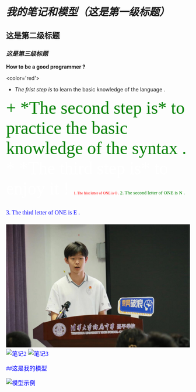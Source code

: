 # *我的笔记和模型（这是第一级标题）*

## **这是第二级标题**

### ___这是第三级标题___

**How to be a good programmer ?**

<color='red'>
- *The frist step is* to learn the basic knowledge of the language .
</color>

<font face='隶书' color='green' SIZE='10'>
+ *The second step is* to practice the basic knowledge of the syntax .
<font face='Times New Roman' color='white' SIZE='15'>
* *The third step is* to enjoy it !

<font face='Times New Roman' color='red' SIZE='1'>
1. The frist letter of ONE is O .

<font face='Times New Roman' color='green' SIZE='2'>
2. The second letter of ONE is N .

<font face='Times New Roman' color='blue' SIZE='3'>
3. The third letter of ONE is E .

![笔记1](images/aaa.jpg)
![笔记2](images/note2.jpg)
![笔记3](images/note3.jpg)

##这是我的模型

![模型示例](videos/1234.jpg)
